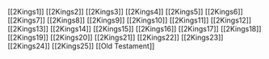 [[2Kings1]]
[[2Kings2]]
[[2Kings3]]
[[2Kings4]]
[[2Kings5]]
[[2Kings6]]
[[2Kings7]]
[[2Kings8]]
[[2Kings9]]
[[2Kings10]]
[[2Kings11]]
[[2Kings12]]
[[2Kings13]]
[[2Kings14]]
[[2Kings15]]
[[2Kings16]]
[[2Kings17]]
[[2Kings18]]
[[2Kings19]]
[[2Kings20]]
[[2Kings21]]
[[2Kings22]]
[[2Kings23]]
[[2Kings24]]
[[2Kings25]]
[[Old Testament]]